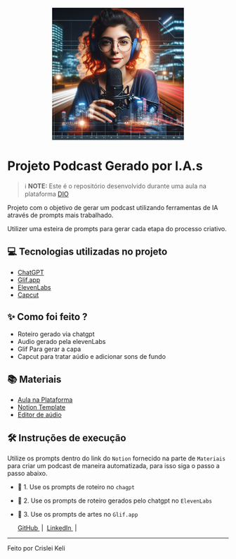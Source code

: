 <p align="center">
<img 
    src="assets/etmjfvhzwbg2w3hponqx.png"
    width="300"
/>
</p>

</p>

<div align="center">
    <audio src="output/PodcastEditado (online-audio-converter.com).mp3"></audio>
</div>

# Projeto Podcast Gerado por I.A.s


 > ℹ️ **NOTE:** Este é o repositório desenvolvido durante uma aula na plataforma [DIO](https://dio.me)

Projeto com o objetivo de gerar um podcast utilizando ferramentas de IA através de prompts mais trabalhado.

Utilizer uma esteira de prompts para gerar cada etapa do processo criativo.

## 💻 Tecnologias utilizadas no projeto

- [ChatGPT](https://chat.openai.com/) 
- [Glif.app](https://https://glif.app/)
- [ElevenLabs](https://beta.elevenlabs.io/)
- [Capcut](https://www.capcut.com/pt-br/)

## ✨ Como foi feito ?

- Roteiro gerado via chatgpt
- Audio gerado pela elevenLabs
- Glif Para gerar a capa
- Capcut para tratar aúdio e adicionar sons de fundo

## 📚 Materiais

- [Aula na Plataforma](https://dio.me)
- [Notion Template](https://www.notion.so/crisleikeli/PAS-Podcast-AI-Studio-26263c4aef7c4bb088e9f6d1dd431d66)
- [Editor de aúdio](https://www.capcut.com/editor?from_page=landing_page&__action_from=picture_V%C3%ADdeos%20profissionais%20em%20minutos,%20n%C3%A3o%20em%20horas.)


## 🛠️ Instruções de execução

Utilize os prompts dentro do link do `Notion` fornecido na parte de `Materiais` para criar um podcast de maneira automatizada, para isso siga o passo a passo abaixo.

- 🤖 1. Use os prompts de roteiro no `chagpt`
- 🤖 2. Use os prompts de roteiro gerados pelo chatgpt no  `ElevenLabs`
- 🤖 3. Use os prompts de artes no `Glif.app`


    <a 
        href="https://github.com/CrisleiKeli">
        GitHub
    </a>
    &nbsp;|&nbsp;
    <a 
        href="https://www.linkedin.com/in/crisleikelijenuino/">
        LinkedIn
    </a>
    &nbsp;|&nbsp;


---

Feito por Crislei Keli

